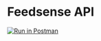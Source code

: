 # Feedsense API

[![Run in Postman](https://run.pstmn.io/button.svg)](https://app.getpostman.com/run-collection/d33d2c4fe34582fede94)